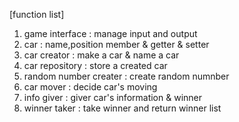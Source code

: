 [function list]
1. game interface : manage input and output
2. car : name,position member & getter & setter
3. car creator : make a car & name a car
4. car repository : store a created car
5. random number creater : create random numnber
6. car mover : decide car's moving
7. info giver : giver car's information & winner
8. winner taker : take winner and return winner list
